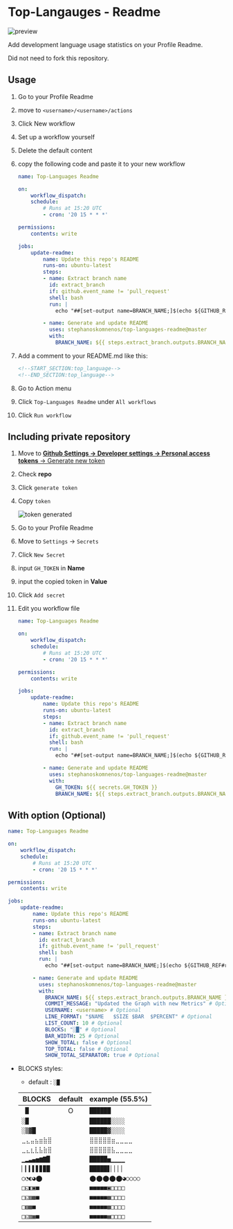 # Top-Langauges - Readme

![preview](README.png)

Add development language usage statistics on your Profile Readme.

Did not need to fork this repository.

## Usage

1. Go to your Profile Readme

1. move to `<username>/<username>/actions`

1. Click New workflow

1. Set up a workflow yourself

1. Delete the default content

1. copy the following code and paste it to your new workflow

    ```yml
    name: Top-Languages Readme

    on:
        workflow_dispatch:
        schedule:
            # Runs at 15:20 UTC
            - cron: '20 15 * * *'

    permissions:
        contents: write

    jobs:
        update-readme:
            name: Update this repo's README
            runs-on: ubuntu-latest
            steps:
            - name: Extract branch name
              id: extract_branch
              if: github.event_name != 'pull_request'
              shell: bash
              run: |
                echo "##[set-output name=BRANCH_NAME;]$(echo ${GITHUB_REF#refs/heads/})"

            - name: Generate and update README
              uses: stephanoskomnenos/top-languages-readme@master
              with:
                BRANCH_NAME: ${{ steps.extract_branch.outputs.BRANCH_NAME }}
    ```

1. Add a comment to your README.md like this:

    ```md
    <!--START_SECTION:top_language-->
    <!--END_SECTION:top_language-->
    ```

1. Go to Action menu

1. Click `Top-Languages Readme` under `All workflows`

1. Click `Run workflow`

## Including private repository

1. Move to [**Github Settings -> Developer settings -> Personal access tokens** -> Generate new token](https://github.com/settings/tokens/new)

1. Check **repo**

1. Click `generate token`

1. Copy `token`

    ![token generated](README-1.png)

1. Go to your Profile Readme

1. Move to `Settings` -> `Secrets`

1. Click `New Secret`

1. input `GH_TOKEN` in **Name**

1. input the copied token in **Value**

1. Click `Add secret`

1. Edit you workflow file

    ```yml
    name: Top-Languages Readme

    on:
        workflow_dispatch:
        schedule:
            # Runs at 15:20 UTC
            - cron: '20 15 * * *'

    permissions:
        contents: write

    jobs:
        update-readme:
            name: Update this repo's README
            runs-on: ubuntu-latest
            steps:
            - name: Extract branch name
              id: extract_branch
              if: github.event_name != 'pull_request'
              shell: bash
              run: |
                echo "##[set-output name=BRANCH_NAME;]$(echo ${GITHUB_REF#refs/heads/})"

            - name: Generate and update README
              uses: stephanoskomnenos/top-languages-readme@master
              with:
                GH_TOKEN: ${{ secrets.GH_TOKEN }}
                BRANCH_NAME: ${{ steps.extract_branch.outputs.BRANCH_NAME }}
    ```

## With option (Optional)

```yml
name: Top-Languages Readme

on:
    workflow_dispatch:
    schedule:
        # Runs at 15:20 UTC
        - cron: '20 15 * * *'

permissions:
    contents: write

jobs:
    update-readme:
        name: Update this repo's README
        runs-on: ubuntu-latest
        steps:
        - name: Extract branch name
          id: extract_branch
          if: github.event_name != 'pull_request'
          shell: bash
          run: |
            echo "##[set-output name=BRANCH_NAME;]$(echo ${GITHUB_REF#refs/heads/})"

        - name: Generate and update README
          uses: stephanoskomnenos/top-languages-readme@master
          with:
            BRANCH_NAME: ${{ steps.extract_branch.outputs.BRANCH_NAME }}
            COMMIT_MESSAGE: "Updated the Graph with new Metrics" # Optional
            USERNAME: <username> # Optional
            LINE_FORMAT: "$NAME   $SIZE $BAR  $PERCENT" # Optional
            LIST_COUNT: 10 # Optional
            BLOCKS: "░█" # Optional
            BAR_WIDTH: 25 # Optional
            SHOW_TOTAL: false # Optional
            TOP_TOTAL: false # Optional
            SHOW_TOTAL_SEPARATOR: true # Optional
```

- BLOCKS styles:

    - default : `░█`

    |BLOCKS|default|example (55.5%)|
    |-|:-:|-|
    |` █`|O|`██████    `|
    |`░█`||`██████░░░░`|
    |`░▒▓█`||`█████▓░░░░`|
    |`⣀⣄⣤⣦⣶⣷⣿`||`⣿⣿⣿⣿⣿⣶⣀⣀⣀⣀`|
    |`⣀⣄⣆⣇⣧⣷⣿`||`⣿⣿⣿⣿⣿⣧⣀⣀⣀⣀`|
    |`▁▂▃▄▅▆▇█`||`█████▅▁▁▁▁`|
    |`▏▎▍▌▋▊▉█`||`█████▋▏▏▏▏`|
    |`○◔◐◕⬤`||`⬤⬤⬤⬤⬤◕○○○○`|
    |`□◱◧▣■`||`■■■■■▣□□□□`|
    |`□◱▨▩■`||`■■■■■▩□□□□`|
    |`□▨▩■`||`■■■■■▩□□□□`|
    |`□◱▥▦■`||`■■■■■▦□□□□`|
